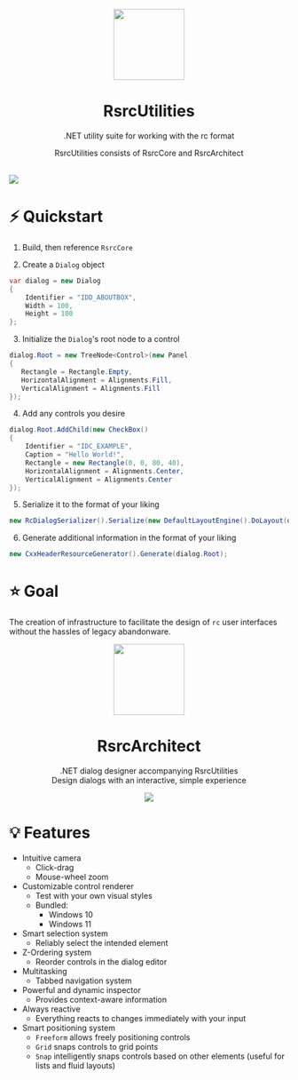 <p align="center">
  <img width="128" align="center" src="https://user-images.githubusercontent.com/48759429/219858139-55582cd0-d03b-485b-959a-ba49db4a6498.png">
</p>

<h1 align="center">
  RsrcUtilities
</h1>
<p align="center">
   .NET utility suite for working with the rc format 
</p>
<p align="center">
   RsrcUtilities consists of RsrcCore and RsrcArchitect
</p>
<br>
<img align="center" src="https://github.com/Aurumaker72/RsrcUtilities/assets/48759429/1e8b18e5-433d-425a-bbe3-ef15ec164e38.png">


# :zap: Quickstart 
1. Build, then reference `RsrcCore`

2. Create a `Dialog` object
```cs
var dialog = new Dialog
{
    Identifier = "IDD_ABOUTBOX",
    Width = 100,
    Height = 100
};
```
3. Initialize the `Dialog`'s root node to a control
 ```cs
dialog.Root = new TreeNode<Control>(new Panel
{
    Rectangle = Rectangle.Empty,
    HorizontalAlignment = Alignments.Fill,
    VerticalAlignment = Alignments.Fill
});
```
4. Add any controls you desire
```cs
dialog.Root.AddChild(new CheckBox()
{
    Identifier = "IDC_EXAMPLE",
    Caption = "Hello World!",
    Rectangle = new Rectangle(0, 0, 80, 40),
    HorizontalAlignment = Alignments.Center,
    VerticalAlignment = Alignments.Center
});

```
5. Serialize it to the format of your liking
```cs
new RcDialogSerializer().Serialize(new DefaultLayoutEngine().DoLayout(dialog), dialog);
```

6. Generate additional information in the format of your liking
```cs
new CxxHeaderResourceGenerator().Generate(dialog.Root);
```

# :star: Goal
The creation of infrastructure to facilitate the design of `rc` user interfaces without the hassles of legacy abandonware.

<p align="center">
  <img width="128" align="center" src="https://user-images.githubusercontent.com/48759429/221374035-7500c631-3984-433e-9200-145391f4cbbe.svg">
</p>
<h1 align="center">
  RsrcArchitect
</h1>
<p align="center">
  .NET dialog designer accompanying RsrcUtilities
  <br>
  Design dialogs with an interactive, simple experience 
</p>
<p align="center">
    <img src="https://img.shields.io/badge/Requires-RsrcUtilities-blue?style=for-the-badge"/>
</p>

# 💡 Features
- Intuitive camera
  - Click-drag
  - Mouse-wheel zoom
- Customizable control renderer
  - Test with your own visual styles
  - Bundled: 
    - Windows 10
    - Windows 11
- Smart selection system
  - Reliably select the intended element
- Z-Ordering system
  - Reorder controls in the dialog editor
- Multitasking
  - Tabbed navigation system
- Powerful and dynamic inspector
  - Provides context-aware information 
- Always reactive
  - Everything reacts to changes immediately with your input
- Smart positioning system
  - `Freeform` allows freely positioning controls
  - `Grid` snaps controls to grid points
  - `Snap` intelligently snaps controls based on other elements (useful for lists and fluid layouts)

